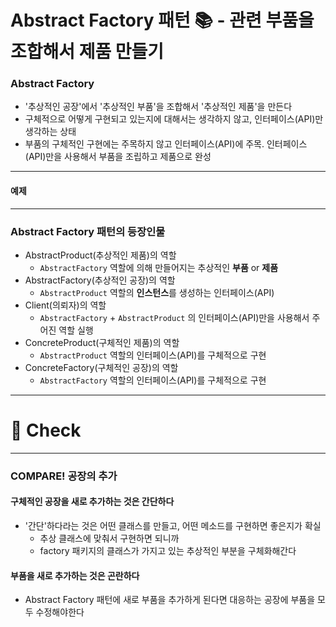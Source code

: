 # Abstract Factory 패턴 📚 - 관련 부품을 조합해서 제품 만들기

### Abstract Factory
- '추상적인 공장'에서 '추상적인 부품'을 조합해서 '추상적인 제품'을 만든다
- 구체적으로 어떻게 구현되고 있는지에 대해서는 생각하지 않고, 인터페이스(API)만 생각하는 상태
- 부품의 구체적인 구현에는 주목하지 않고 인터페이스(API)에 주목. 인터페이스(API)만을 사용해서 부품을 조립하고 제품으로 완성
---


#### 예제



--- 
### Abstract Factory 패턴의 등장인물
- AbstractProduct(추상적인 제품)의 역할
  - `AbstractFactory` 역할에 의해 만들어지는 추상적인 **부품** or **제품**
- AbstractFactory(추상적인 공장)의 역할
  - `AbstractProduct` 역할의 **인스턴스**를 생성하는 인터페이스(API)
- Client(의뢰자)의 역할
  - `AbstractFactory` + `AbstractProduct` 의 인터페이스(API)만을 사용해서 주어진 역할 실행
- ConcreteProduct(구체적인 제품)의 역할
  - `AbstractProduct` 역할의 인터페이스(API)를 구체적으로 구현
- ConcreteFactory(구체적인 공장)의 역할
  - `AbstractFactory` 역할의 인터페이스(API)를 구체적으로 구현
  
---
# 📌 Check

---

### COMPARE! 공장의 추가
#### 구체적인 공장을 새로 추가하는 것은 간단하다
- '간단'하다라는 것은 어떤 클래스를 만들고, 어떤 메소드를 구현하면 좋은지가 확실
  - 추상 클래스에 맞춰서 구현하면 되니까
  - factory 패키지의 클래스가 가지고 있는 추상적인 부분을 구체화해간다
#### 부품을 새로 추가하는 것은 곤란하다
- Abstract Factory 패턴에 새로 부품을 추가하게 된다면 대응하는 공장에 부품을 모두 수정해야한다
